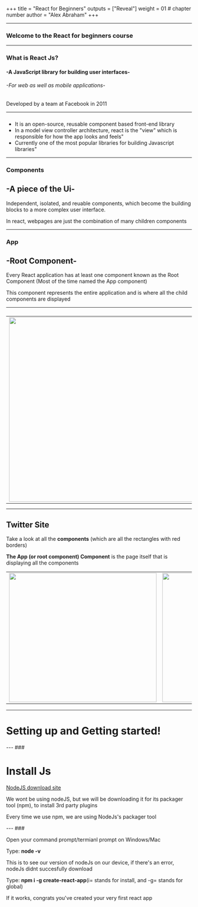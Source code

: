 +++
title = "React for Beginners"
outputs = ["Reveal"]
weight = 01 # chapter number
author = "Alex Abraham"
+++

---
### Welcome to the React for beginners course
---
### What is React Js?

 <h4>-A JavaScript library for building user interfaces-</h4>
 <h6>-For web as well as mobile applications-</h6>
 <p>Developed by a team at Facebook in 2011</p>
  
---
  
### 
<ul>
<li>It is an open-source, reusable component based front-end library</li>
<li>In a model view controller architecture, react is the "view" which is responsible for how 
  the app looks and feels"</li>
<li>Currently one of the most popular libraries for building Javascript libraries"</li>
</ul>

---

### Components
<h2>-A piece of the Ui-</h2>
<p>Independent, isolated, and reuable components, which become the building blocks to 
a more complex user interface.</p>
<p>In react, webpages are just the combination of many children components</p>

---
### App
<h2>-Root Component-</h2>
<p>Every React application has at least one component known as the Root Component (Most of the time named the App component)</p>
<p>This component represents the entire application and is where all the child components are displayed</p>

---

###
<table style ="padding: 0; margin: 0; border-spacing: 0px;">
  <tr>
    <td>
 <img src="/softdev2-resources/images/react/React-Components-Example-1024x556.jpg" width="500" height="500"/>
      </td>
    <td>
 <p>Here we see several components</p>
 <ul>
  <li>NavBar</li>
  <li>Feed</li>
  <li>Who to Follow</li>
  <li>Profile dashboard</li>
  <li>Trends</li>
</ul>
      </td>
    </tr>
  </table>
 
 ---
 ###
 <h2>Twitter Site</h2>
 <p>Take a look at all the <strong>components</strong> (which are all the rectangles with red borders)</p>
 <p><strong>The App (or root component) Component</strong> is the page itself that is displaying all the components</p>

<table>
  <tr>
    <td>
 <img src="/softdev2-resources/images/react/twitterpage.jpg" width="400" height="350"/>
      </td>
    <td>
 <img src="/softdev2-resources/images/react/twitter-components.png" width="400" height="350"/>
      </td>
</tr>
</table>

---
###
<h1>Setting up and Getting started!</h1>
---
###
<h1>Install Js</h1>
<a href="https://nodejs.org/en/">NodeJS download site</a>
<p>We wont be using nodeJS, but we will be downloading it for its packager tool (npm), to install 3rd party plugins</p>
<p> Every time we use npm, we are using NodeJs's packager tool</p>
---
###
<p>Open your command prompt/termianl prompt on Windows/Mac</p>
<p>Type: <strong> node -v</strong></p>
<p>This is to see our version of nodeJs on our device, if there's an error, nodeJs didnt succesfully download</p>
<p>Type: <strong> npm i -g create-react-app</strong>(i= stands for install, and -g= stands for global)</p>
<p>If it works, congrats you've created your very first react app</p>


 
